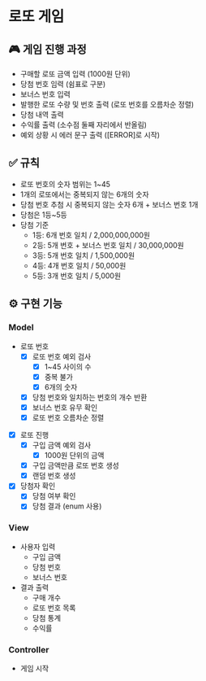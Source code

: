 # 로또 게임
## 🎮 게임 진행 과정
- 구매할 로또 금액 입력 (1000원 단위)
- 당첨 번호 임력 (쉼표로 구분)
- 보너스 번호 입력
- 발행한 로또 수량 및 번호 출력 (로또 번호를 오름차순 정렬)
- 당첨 내역 출력
- 수익률 출력 (소수점 둘째 자리에서 반올림)
- 예외 상황 시 에러 문구 출력 ([ERROR]로 시작)

## ✅ 규칙
- 로또 번호의 숫자 범위는 1~45
- 1개의 로또에서는 중복되지 않는 6개의 숫자
- 당첨 번호 추첨 시 중복되지 않는 숫자 6개 + 보너스 번호 1개
- 당첨은 1등~5등
- 당첨 기준
  - 1등: 6개 번호 일치 / 2,000,000,000원
  - 2등: 5개 번호 + 보너스 번호 일치 / 30,000,000원
  - 3등: 5개 번호 일치 / 1,500,000원
  - 4등: 4개 번호 일치 / 50,000원
  - 5등: 3개 번호 일치 / 5,000원

## ⚙️ 구현 기능
### Model
- 로또 번호
  - [x] 로또 번호 예외 검사
    - [x] 1~45 사이의 수
    - [x] 중복 불가
    - [x] 6개의 숫자
  - [x] 당첨 번호와 일치하는 번호의 개수 반환
  - [x] 보너스 번호 유무 확인
  - [x] 로또 번호 오름차순 정렬
- [x] 로또 진행
  - [x] 구입 금액 예외 검사
    - [x] 1000원 단위의 금액
  - [x] 구입 금액만큼 로또 번호 생성
  - [x] 랜덤 번호 생성
- [x] 당첨자 확인
  - [x] 당첨 여부 확인
  - [x] 당첨 결과 (enum 사용)
### View
- 사용자 입력
  - 구입 금액
  - 당첨 번호
  - 보너스 번호
- 결과 출력
  - 구매 개수
  - 로또 번호 목록
  - 당첨 통계
  - 수익률
### Controller
- 게임 시작
